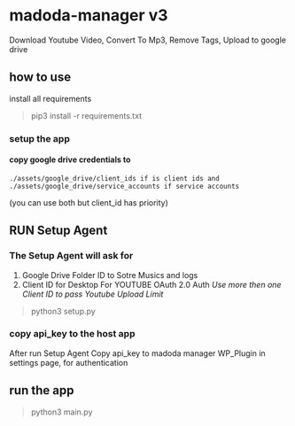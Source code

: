 # madoda-manager v3
Download Youtube Video, Convert To Mp3, Remove Tags, Upload to google drive

## how to use
install all requirements
> pip3 install -r requirements.txt

### setup the app
#### copy google drive credentials to 
    ./assets/google_drive/client_ids if is client ids and 
    ./assets/google_drive/service_accounts if service accounts 
(you can use both but client_id has priority) 

## RUN Setup Agent
### The Setup Agent will ask for 
1. Google Drive Folder ID to Sotre Musics and logs
2. Client ID for Desktop For YOUTUBE OAuth 2.0 Auth
 *Use more then one Client ID to pass Youtube Upload Limit*
> python3 setup.py

### copy api_key to the host app
After run Setup Agent Copy api_key to madoda manager WP_Plugin
in settings page, for authentication

## run the app
>python3 main.py
